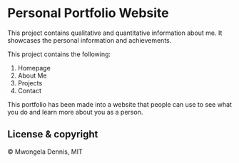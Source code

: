 # Personal Portfolio Website

 This project contains qualitative and quantitative information about me. It showcases the personal information and achievements.


This project contains the following:

1. Homepage
1. About Me
1. Projects
1. Contact





This portfolio has been made into a website that people can use to see what you do and learn more about you as a person.




## License & copyright
&copy; Mwongela Dennis, MIT
